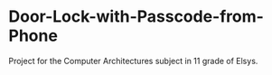 # Door-Lock-with-Passcode-from-Phone
Project for the Computer Architectures subject in 11 grade of Elsys.
